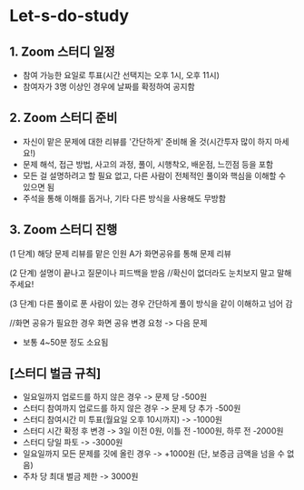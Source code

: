 # Let-s-do-study
## **1. Zoom 스터디 일정**
- 참여 가능한 요일로 투표(시간 선택지는 오후 1시, 오후 11시)
- 참여자가 3명 이상인 경우에 날짜를 확정하여 공지함

## **2. Zoom 스터디 준비**
- 자신이 맡은 문제에 대한 리뷰를 '간단하게' 준비해 올 것(시간투자 많이 하지 마세요!)
- 문제 해석, 접근 방법, 사고의 과정, 풀이, 시행착오, 배운점, 느낀점 등을 포함
- 모든 걸 설명하려고 할 필요 없고, 다른 사람이 전체적인 풀이와 핵심을 이해할 수 있으면 됨
- 주석을 통해 이해를 돕거나, 기타 다른 방식을 사용해도 무방함

## **3. Zoom 스터디 진행**

(1 단계) 해당 문제 리뷰를 맡은 인원 A가 화면공유를 통해 문제 리뷰

(2 단계) 설명이 끝나고 질문이나 피드백을 받음 //확신이 없더라도 눈치보지 말고 말해주세요!

(3 단계) 다른 풀이로 푼 사람이 있는 경우 간단하게 풀이 방식을 같이 이해하고 넘어 감

//화면 공유가 필요한 경우 화면 공유 변경 요청
-> 다음 문제
- 보통 4~50분 정도 소요됨

## **[스터디 벌금 규칙]**
- 일요일까지 업로드를 하지 않은 경우 -> 문제 당 -500원
- 스터디 참여까지 업로드를 하지 않은 경우 -> 문제 당 추가 -500원
- 스터디 참여시간 미 투표(월요일 오후 10시까지) -> -1000원
- 스터디 시간 확정 후 변경 -> 3일 이전 0원, 이틀 전 -1000원, 하루 전 -2000원
- 스터디 당일 파토 -> -3000원
- 일요일까지 모든 문제를 깃에 올린 경우 -> +1000원 (단, 보증금 금액을 넘을 수 없음)
- 주차 당 최대 벌금 제한 -> 3000원
